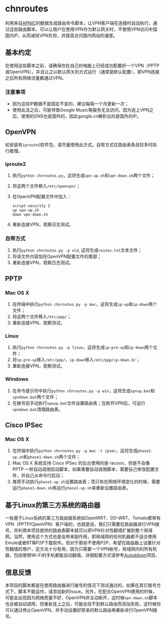 # chnroutes

利用来自[APNIC](http://ftp.apnic.net/apnic/stats/apnic/delegated-apnic-latest)的数据生成路由命令脚本，让VPN客户端在连接时自动执行。通过这些路由脚本，可以让用户在使用VPN作为默认网关时，不使用VPN访问中国国内IP，从而减轻VPN负担，并提高访问国内网站的速度。

## 基本约定

在使用这些脚本之前，请确保你在自己的电脑上已经成功配置好一个VPN（PPTP或OpenVPN），并且让之以默认网关的方式运行（通常是默认配置），即VPN连接之后所有网络流量都通过VPN。

### 注意事项

* 因为这些IP数据不是固定不变的，建议每隔一个月更新一次；
* 使用此法之后，可能导致Google Music等服务无法访问，因为连上VPN之后，使用的DNS也是国外的，因此google.cn解析出的是国外的IP。

## OpenVPN

如安装有`iproute2`软件包，请尽量使用此方式。自带方式在路由表条目较多时执行极慢。

### iproute2

1. 执行`python chnroutes.py`，这将生成`vpn-up.sh`和`vpn-down.sh`两个文件；
2. 将这两个文件移入`/etc/openvpn/`；
3. 在OpenVPN配置文件中加入：

    ```
    script-security 2
    up vpn-up.sh
    down vpn-down.sh
    ```

4. 重新连接VPN，观察日志测试。

### 自带方式

1. 执行`python chnroutes.py -p old`, 这将生成`routes.txt`文本文件；
2. 将该文件内容加在OpenVPN配置文件的尾部；
3. 重新连接VPN，观察日志测试。

## PPTP
### Mac OS X

1. 在终端中执行`python chnroutes.py -p mac`，这将生成`ip-up`和`ip-down`两个文件；
2. 将这两个文件移入`/etc/ppp/`；
3. 重新连接VPN，观察测试。

### Linux

1. 执行`python chnroutes.py -p linux`，这将生成`ip-pre-up`和`ip-down`两个文件；
2. 将`ip-pre-up`移入`/etc/ppp/`，`ip-down`移入`/etc/ppp/ip-down.d/`；
3. 重新连接VPN，观察测试。

### Windows

1. 在命令提示符中执行`python chnroutes.py -p win`，这将生成`vpnup.bat`和`vpndown.bat`两个文件；
2. 在拨号前手动执行`vpnup.bat`文件设置路由表；在断开VPN后，可运行`vpndown.bat`清理路由表。

## Cisco IPSec
### Mac OS X

1. 在终端中执行`python chnroutes.py -p mac -t ipsec`，这将生成`phase1-up.sh`和`phase1-down.sh`两个文件；
2. Mac OS X 系统支持 Cisco IPSec 的后台使用的是 racoon，但是不会像 PPTP 一样自动调用启动脚本，如果需要自动调用脚本，需要自己修改配置文件，并自己从命令行启动；
3. 推荐手动执行`phase1-up.sh`设置路由表；而只有在网络环境变化的时候，需要运行`phase1-down.sh`再运行`phase1-up.sh`来重新设置路由表。

## 基于Linux的第三方系统的路由器

一些基于Linux系统的第三方路由器系统如OpenWRT、DD-WRT、Tomato都带有VPN（PPTP/OpenVPN）客户端的，也就是说，我们只需要在路由器进行VPN拨号，并利用本项目提供的路由表脚本就可以把VPN针对性翻墙扩展到整个局域网。当然，使用这个方式也是会带来副作用，即局域网的任何机器都不适合使用Emule或者BT等P2P下载软件。但对于那些不使用P2P，希望在路由器上设置针对性翻墙的用户，这方法十分有用，因为只需要一个VPN帐号，局域网内的所有机器，包括使用Wi-Fi的手机都能自动翻墙。详细配置方式请参考[Autoddvpn](http://code.google.com/p/autoddvpn/)项目。

## 信息反馈

本项目的脚本都是在使用路由器进行拨号的情况下测试通过的，如果在其它拨号方式下，脚本不能运作，请添加新的Issue。另外，在配合OpenVPN使用的时候，可能会出现因为网络质量不好，OpenVPN非主动断开，这时候`vpn-down.sh`脚本也会被自动调用，但重新连上之后，可能会找不到默认路由而添加失败，这时候你可以通过停止OpenVPN，并手动设置好原来的默认路由再重新进行OpenVPN拨号。
